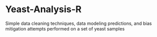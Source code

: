 # Yeast-Analysis-R
Simple data cleaning techniques, data modeling predictions, and bias mitigation attempts performed on a set of yeast samples
